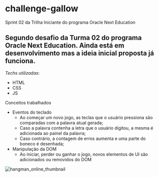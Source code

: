 # challenge-gallow
Sprint 02 da Trilha Iniciante do programa Oracle Next Education

Segundo desafio da Turma 02 do programa Oracle Next Education. Ainda está em desenvolvimento mas a ideia inicial proposta já funciona.
---
*Techs utilizadas*:
* HTML
* CSS
* JS

Conceitos trabalhados
* Eventos do teclado
  - Ao começar um novo jogo, as teclas que o usuário pressiona são comparadas com a palavra atual gerada;
  - Caso a palavra contenha a letra que o usuário digitou, a mesma é adicionada ao painel da palavra;
  - Caso contrário, a contagem de erros aumenta e uma parte do boneco é desenhada;
* Manipulação da DOM
  - Ao iniciar, perder ou ganhar o jogo, novos elementos de UI são adicionados ou removidos do DOM

![hangman_online_thumbnail](https://user-images.githubusercontent.com/90068572/227795495-b4997af9-3301-4d60-986f-5fdf34eef828.png)
